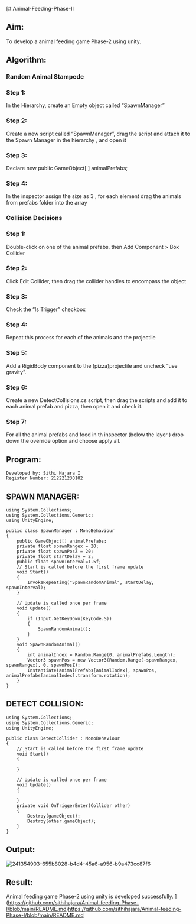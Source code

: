 [# Animal-Feeding-Phase-II

## Aim:
To develop a animal feeding game Phase-2 using unity.
## Algorithm:
### Random Animal Stampede
### Step 1: 
In the Hierarchy, create an Empty object called “SpawnManager”
### Step 2:
Create a new script called “SpawnManager”, drag the script and attach it to the Spawn Manager in the hierarchy , and open it
### Step 3:
Declare new public GameObject[ ] animalPrefabs;
### Step 4:
In the inspector assign the size as 3 , for each element drag the animals from prefabs folder into the array

### Collision Decisions
### Step 1:
Double-click on one of the animal prefabs, then Add Component > Box Collider
### Step 2: 
Click Edit Collider, then drag the collider handles to encompass the object
### Step 3:
Check the “Is Trigger” checkbox
### Step 4: 
Repeat this process for each of the animals and the projectile
### Step 5: 
Add a RigidBody component to the (pizza)projectile and uncheck “use gravity”.
### Step 6: 
Create a new DetectCollisions.cs script, then drag the scripts and add it to each animal prefab and pizza, then open it and check it.
### Step 7: 
For all the animal prefabs and food in th inspector (below the  layer ) drop down the override option and choose apply all.

## Program:
```
Developed by: Sithi Hajara I
Register Number: 212221230102
```
## SPAWN MANAGER:
```
using System.Collections;
using System.Collections.Generic;
using UnityEngine;

public class SpawnManager : MonoBehaviour
{
    public GameObject[] animalPrefabs;
    private float spawnRangex = 20;
    private float spawnPosZ = 20;
    private float startDelay = 2;
    public float spawnInterval=1.5f;
    // Start is called before the first frame update
    void Start()
    {
        InvokeRepeating("SpawnRandomAnimal", startDelay, spawnInterval);
    }

    // Update is called once per frame
    void Update()
    {
        if (Input.GetKeyDown(KeyCode.S))
        {
            SpawnRandomAnimal();
        }
    }
    void SpawnRandomAnimal()
    {
        int animalIndex = Random.Range(0, animalPrefabs.Length);
        Vector3 spawnPos = new Vector3(Random.Range(-spawnRangex, spawnRangex), 0, spawnPosZ);
        Instantiate(animalPrefabs[animalIndex], spawnPos, animalPrefabs[animalIndex].transform.rotation);
    }
}

```
## DETECT COLLISION:
```
using System.Collections;
using System.Collections.Generic;
using UnityEngine;

public class DetectCollider : MonoBehaviour
{
    // Start is called before the first frame update
    void Start()
    {
        
    }

    // Update is called once per frame
    void Update()
    {
        
    }
    private void OnTriggerEnter(Collider other)
    {
        Destroy(gameObject);
        Destroy(other.gameObject);
    }
}

```
## Output:
![241354903-655b8028-b4d4-45a6-a956-b9a473cc87f6](https://github.com/MEENA155/Animal-Feeding-Phase-II/assets/94677128/a501d61a-d62f-46d6-85c4-0b11a8e02f0e)

## Result:
Animal feeding game Phase-2 using unity is developed successfully.
](https://github.com/sithihajara/Animal-feeding-Phase-I/blob/main/README.md)https://github.com/sithihajara/Animal-feeding-Phase-I/blob/main/README.md
